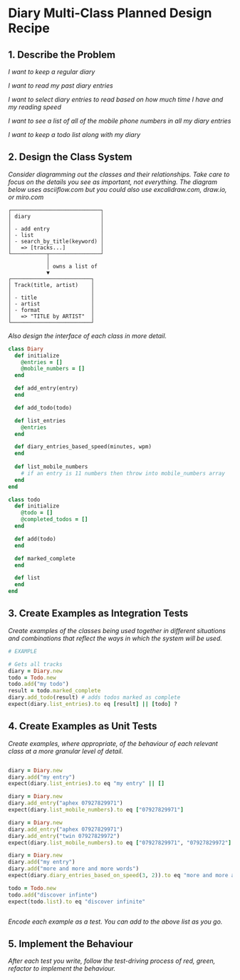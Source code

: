 # Diary Multi-Class Planned Design Recipe

## 1. Describe the Problem

_I want to keep a regular diary_

_I want to read my past diary entries_

_I want to select diary entries to read based on how much time I have and my reading speed_

_I want to see a list of all of the mobile phone numbers in all my diary entries_

_I want to keep a todo list along with my diary_

## 2. Design the Class System

_Consider diagramming out the classes and their relationships. Take care to
focus on the details you see as important, not everything. The diagram below
uses asciiflow.com but you could also use excalidraw.com, draw.io, or miro.com_

```
┌────────────────────────────┐
│ diary                      │    
│                            │    
│ - add entry                │
│ - list                     │
│ - search_by_title(keyword) │
│   => [tracks...]           │
└───────────┬────────────────┘
            │
            │ owns a list of
            ▼
┌─────────────────────────┐
│ Track(title, artist)    │
│                         │
│ - title                 │
│ - artist                │
│ - format                │
│   => "TITLE by ARTIST"  │
└─────────────────────────┘
```

_Also design the interface of each class in more detail._

```ruby
class Diary
  def initialize
    @entries = []
    @mobile_numbers = []
  end

  def add_entry(entry) 
  end

  def add_todo(todo)

  def list_entries
    @entries
  end

  def diary_entries_based_speed(minutes, wpm)
  end
  
  def list_mobile_numbers
    # if an entry is 11 numbers then throw into mobile_numbers array
  end
end

class todo
  def initialize
    @todo = []
    @completed_todos = []
  end

  def add(todo)
  end

  def marked_complete
  end

  def list
  end
end
```

## 3. Create Examples as Integration Tests

_Create examples of the classes being used together in different situations and
combinations that reflect the ways in which the system will be used._

```ruby
# EXAMPLE

# Gets all tracks
diary = Diary.new
todo = Todo.new
todo.add("my todo")
result = todo.marked_complete
diary.add_todo(result) # adds todos marked as complete
expect(diary.list_entries).to eq [result] || [todo] ?


```

## 4. Create Examples as Unit Tests

_Create examples, where appropriate, of the behaviour of each relevant class at
a more granular level of detail._

```ruby

diary = Diary.new
diary.add("my entry")
expect(diary.list_entries).to eq "my entry" || []

diary = Diary.new
diary.add_entry("aphex 07927829971")
expect(diary.list_mobile_numbers).to eq ["07927829971"]

diary = Diary.new
diary.add_entry("aphex 07927829971")
diary.add_entry("twin 07927829972")
expect(diary.list_mobile_numbers).to eq ["07927829971", "07927829972"]

diary = Diary.new
diary.add("my entry")
diary.add("more and more and more words")
expect(diary.diary_entries_based_on_speed(3, 2)).to eq "more and more and more words"

todo = Todo.new
todo.add("discover infinte")
expect(todo.list).to eq "discover infinite"



```

_Encode each example as a test. You can add to the above list as you go._

## 5. Implement the Behaviour

_After each test you write, follow the test-driving process of red, green,
refactor to implement the behaviour._






